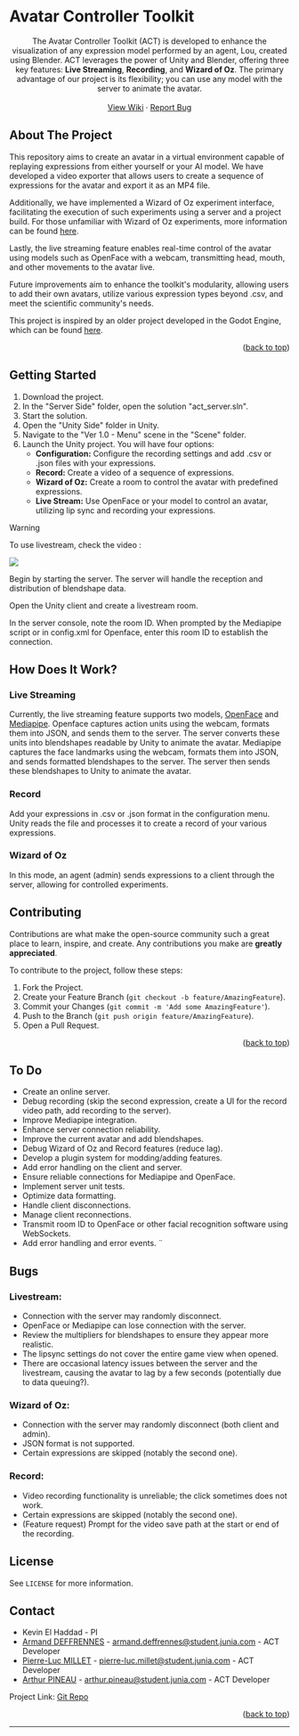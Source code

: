 # Avatar Controller Toolkit

<div align="center">
  <p align="center">
    The Avatar Controller Toolkit (ACT) is developed to enhance the visualization of any expression model performed by an agent, Lou, created using Blender.
    ACT leverages the power of Unity and Blender, offering three key features: <b>Live Streaming</b>, <b>Recording</b>, and <b>Wizard of Oz</b>. The primary advantage of our project is its flexibility; you can use any model with the server to animate the avatar.
    <br />
    <br />
    <a href="https://github.com/numediart/ACT/wiki">View Wiki</a>
    ·
    <a href="https://github.com/numediart/ACT/issues">Report Bug</a>
  </p>
</div>

## About The Project

This repository aims to create an avatar in a virtual environment capable of replaying expressions from either yourself or your AI model. We have developed a video exporter that allows users to create a sequence of expressions for the avatar and export it as an MP4 file.

Additionally, we have implemented a Wizard of Oz experiment interface, facilitating the execution of such experiments using a server and a project build. For those unfamiliar with Wizard of Oz experiments, more information can be found [here](https://en.wikipedia.org/wiki/Wizard_of_Oz_experiment).

Lastly, the live streaming feature enables real-time control of the avatar using models such as OpenFace with a webcam, transmitting head, mouth, and other movements to the avatar live.

Future improvements aim to enhance the toolkit's modularity, allowing users to add their own avatars, utilize various expression types beyond .csv, and meet the scientific community's needs.

This project is inspired by an older project developed in the Godot Engine, which can be found [here](https://github.com/numediart/ReVA-toolkit).

<p align="right">(<a href="#readme-top">back to top</a>)</p>

## Getting Started

1. Download the project.
2. In the "Server Side" folder, open the solution "act_server.sln".
3. Start the solution.
4. Open the "Unity Side" folder in Unity.
5. Navigate to the "Ver 1.0 - Menu" scene in the "Scene" folder.
6. Launch the Unity project. You will have four options:
   - **Configuration:** Configure the recording settings and add .csv or .json files with your expressions.
   - **Record:** Create a video of a sequence of expressions.
   - **Wizard of Oz:** Create a room to control the avatar with predefined expressions.
   - **Live Stream:** Use OpenFace or your model to control an avatar, utilizing lip sync and recording your expressions.
     


> [!WARNING]
> To use livestream, check the video :
> 
> ![](https://github.com/numediart/ACT/blob/ACT_experimental/Readme_Vid/Tutorial-LiveStream.gif)
> 
>  Begin by starting the server. The server will handle the reception and distribution of blendshape data.
> 
>  Open the Unity client and create a livestream room.
> 
> In the server console, note the room ID. When prompted by the Mediapipe script or in config.xml for Openface, enter this room ID to establish the connection.

## How Does It Work?

### Live Streaming

Currently, the live streaming feature supports two models, [OpenFace](https://github.com/numediart/openface_act) and [Mediapipe](https://https://github.com/numediart/mediapipe_act). Openface captures action units using the webcam, formats them into JSON, and sends them to the server. The server converts these units into blendshapes readable by Unity to animate the avatar.
Mediapipe captures the face landmarks using the webcam, formats them into JSON, and sends formatted blendshapes to the server. The server then sends these blendshapes to Unity to animate the avatar.
### Record

Add your expressions in .csv or .json format in the configuration menu. Unity reads the file and processes it to create a record of your various expressions.

### Wizard of Oz

In this mode, an agent (admin) sends expressions to a client through the server, allowing for controlled experiments.

## Contributing

Contributions are what make the open-source community such a great place to learn, inspire, and create. Any contributions you make are **greatly appreciated**.

To contribute to the project, follow these steps:

1. Fork the Project.
2. Create your Feature Branch (`git checkout -b feature/AmazingFeature`).
3. Commit your Changes (`git commit -m 'Add some AmazingFeature'`).
4. Push to the Branch (`git push origin feature/AmazingFeature`).
5. Open a Pull Request.

<p align="right">(<a href="#readme-top">back to top</a>)</p>

## To Do

* Create an online server.
* Debug recording (skip the second expression, create a UI for the record video path, add recording to the server).
* Improve Mediapipe integration.
* Enhance server connection reliability.
* Improve the current avatar and add blendshapes.
* Debug Wizard of Oz and Record features (reduce lag).
* Develop a plugin system for modding/adding features.
* Add error handling on the client and server.
* Ensure reliable connections for Mediapipe and OpenFace.
* Implement server unit tests.
* Optimize data formatting.
* Handle client disconnections.
* Manage client reconnections.
* Transmit room ID to OpenFace or other facial recognition software using WebSockets.
* Add error handling and error events.
¨
## Bugs
### Livestream:

- Connection with the server may randomly disconnect.
- OpenFace or Mediapipe can lose connection with the server.
- Review the multipliers for blendshapes to ensure they appear more realistic.
- The lipsync settings do not cover the entire game view when opened.
- There are occasional latency issues between the server and the livestream, causing the avatar to lag by a few seconds (potentially due to data queuing?).

### Wizard of Oz:

- Connection with the server may randomly disconnect (both client and admin).
- JSON format is not supported.
- Certain expressions are skipped (notably the second one).

### Record:

- Video recording functionality is unreliable; the click sometimes does not work.
- Certain expressions are skipped (notably the second one).
- (Feature request) Prompt for the video save path at the start or end of the recording.



## License

See `LICENSE` for more information.

## Contact

- Kevin El Haddad - PI
- [Armand DEFFRENNES](https://github.com/JambonPasFrais) - armand.deffrennes@student.junia.com - ACT Developer
- [Pierre-Luc MILLET](https://github.com/Pierre-LucM) - pierre-luc.millet@student.junia.com - ACT Developer
- [Arthur PINEAU](https://github.com/Arthur-P0) - arthur.pineau@student.junia.com - ACT Developer

Project Link: [Git Repo](https://github.com/numediart/ACT)

<p align="right">(<a href="#readme-top">back to top</a>)</p>

---

